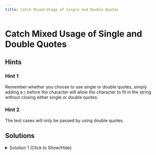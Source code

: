 ```yaml
---
title: Catch Mixed Usage of Single and Double Quotes
---
```

# Catch Mixed Usage of Single and Double Quotes

## Hints

### Hint 1
Remember whether you choose to use single or double quotes, simply adding  a `\` before the character will allow the character to fit in the string without closing either single or double quotes. 

### Hint 2
The test cases will only be passed by using double quotes.

## Solutions

<details><summary>Solution 1 (Click to Show/Hide)</summary>

```javascript
//Solution1:
let innerHtml = '<p>Click here to <a href="#Home">return home</a></p>';
console.log(innerHtml);
```
</details>
